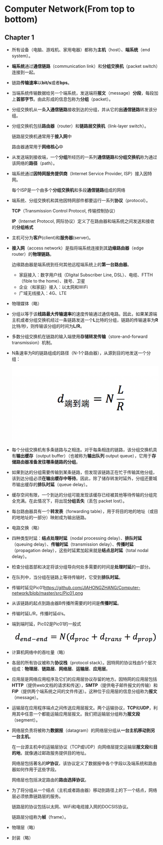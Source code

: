 # Computer Network(From top to bottom)

## Chapter 1

- 所有设备（电脑、游戏机、家用电器）都称为**主机**（host）、**端系统**（end system）。

- **端系统**通过**通信链路**（communication link）和**分组交换机**（packet switch）连接到一起。

- 链路**传输速率**以**bit/s**或者**bps**。

- 当端系统传输数据给另一个端系统，发送端将**报文**（message）**分段**，每段加上**首部字节**。由此形成的信息包称为**分组**（packet）。

- 分组交换机从一条**入通信链路**接收到达的分组，并从它的**出通信链路**转发该分组。

- 分组交换机包括**路由器**（router）和**链路层交换机**（link-layer switch）。

  链路层交换机通常用于**接入网**中

  路由器通常用于**网络核心**中

- 从发送端到接收端，一个**分组**所经历的一系列**通信链路**和**分组交换机**称为通过该网络的**路径**（path）。

- 端系统通过**因特网服务提供商**（Internet Service Provider, ISP）接入因特网。

  每个ISP是一个由多个**分组交换机**和多段**通信链路**组成的网络

- 端系统、分组交换机和其他因特网部件都要运行一系列**协议**（protocol）。

  **TCP**（Transmission Control Protocol, 传输控制协议）

  **IP**（Internet Protocol, 网际协议）定义了在路由器和端系统之间发送和接收的**分组格式**

- 主机可分为**客户**(client)和**服务器**(server)。

- **接入网**（access network）是指将端系统连接到其**边缘路由器**（edge router）的**物理链路**。

  边缘路由器是端系统到任何其他远程端系统上的**第一台路由器**。

  - 家庭接入：数字用户线（DIgital Subscriber Line, DSL）、电缆、FTTH（fible to the home）、拨号、卫星
  - 企业（和家庭）接入：以太网和WiFi
  - 广域无线接入：4G、LTE

- 物理媒体（略）

- 分组以等于该**线路最大传输速率**的速度传输通过通信电路。因此，如果某源端主机或者分组交换机经过一条链路发送一个**L**比特的分组，链路的传输速率为**R**比特/秒，则传输该分组的时间为**L/R**。

- 多数分组交换机在链路的输入端使用**存储转发传输**（store-and-forward transmission）机制。

- N条速率为R的链路组成的路径（N-1个路由器），从源到目的地发送一个分组：

  ![Pic01](https://raw.githubusercontent.com/JIAHONGZHANG/Computer-network/master/src/Pic01.png)

- 每个分组交换机有多条链路与之相连。对于每条相连的链路，该分组交换机具有**输出缓存**（output buffer）（也被称为**输出队列** output queue），它用于**存储路由器准备发往哪条链路的分组**。

- 如果到达的分组需要传输到某条链路，但发现该链路正在忙于传输其他分组，该到达分组必须**在输出缓存中等待**。因此，除了储存转发时延外，分组还要城市输出缓存的**排队时延**（queue delay）。

- 缓存空间有限，一个到达的分组可能发现该缓存已经被其他等待传输的分组完全充满。在此情况下，将出现**分组丢失**（丢包 packet lost）。

- 每台路由器具有一个**转发表**（forwarding table），用于将目的地的地址（或目的地地址的一部分）映射成为输出链路。

- 电路交换（略）

- 四种类型时延：**结点处理时延**（nodal processing delay）、**排队时延**（queuing delay）、**传输时延**（transmission delay）、**传播时延**（propagation delay），这些时延累加起来就是**结点总时延**（total nodal delay）。

- 检查分组首部和决定将该分组导向何处多需要的时间是**处理时延**的一部分。

- 在队列中，当分组在链路上等待传输时，它受到**排队时延**。

- 传输时延见Pic01<https://github.com/JIAHONGZHANG/Computer-network/blob/master/src/Pic01.png>

- 从该链路的起点到路由器B传播所需要的时间是**传播时延**。

- 传输时延L/R，传播时延d/s。

- 端到端时延，Pic02是Pic01的一般式

  ![Pic02](https://raw.githubusercontent.com/JIAHONGZHANG/Computer-network/master/src/Pic02.png)

- 计算机网络中的吞吐量（略）

- 各层的所有协议被称为**协议栈**（protocol stack）。因特网的协议栈由5个层次组成：**物理层**、**链路层**、**网络层**、**运输层**、**应用层**。

- 应用层是网络应用程序及它们的应用层协议存留的地方。因特网的应用层包括**HTTP**（提供web文档的请求和传送），**SMTP**（提供电子邮件报文的传输）和**FIP**（提供两个端系统之间的文件传送）。这种位于应用层的信息分组称为**报文**（message）。

- 运输层在应用程序端点之间传送应用层报文。两个运输协议，**TCP**和**UDP**，利用其中任意一个都能运输应用层报文。我们把运输层分组称为**报文段**（segment）。

- 网络层负责将被称为**数据报**（datagram）的网络层分组从**一台主机移动到另一台主机**。

  在一台源主机中的运输层协议（TCP或UDP）向网络层提交运输层**报文段**和**目的地**，就像通过邮政服务提供目的地址。

  网络层包括著名的**IP协议**，该协议定义了数据报中各个字段以及端系统和路由器如何作用于这些字段。

  网络层也包括决定路由的**路由选择协议**。

- 为了将分组从一个结点（主机或者路由器）移动到路径上的下一个结点，网络层必须依靠链路层的服务。

  链路层的协议包括以太网、WiFi和电缆接入网的DOCSIS协议。

  链路层分组称为**帧**（frame）。

- 物理层（略）

- 封装（略）